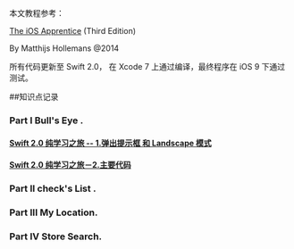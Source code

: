 本文教程参考：

[The iOS Apprentice](http://www.raywenderlich.com/store/ios-apprentice) (Third Edition)

  By Matthijs Hollemans   @2014

所有代码更新至 Swift 2.0， 在 Xcode 7 上通过编译，最终程序在 iOS 9 下通过测试。


##知识点记录

### Part I  Bull's Eye .

####  [Swift 2.0 纯学习之旅 -- 1.弹出提示框 和 Landscape 模式](http://googlegis.github.io/blog/2015/06/12/the-ios-apprentice-one-bull-eyes/)

####  [Swift 2.0 纯学习之旅－2.主要代码](http://googlegis.github.io/blog/2015/06/16/show-the-random-slider-value/)

### Part II check's List .

### Part III  My Location.

### Part IV  Store Search.

